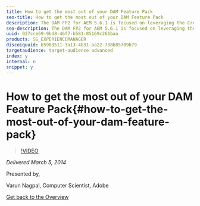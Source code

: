 ```yaml
---
title: How to get the most out of your DAM Feature Pack
seo-title: How to get the most out of your DAM Feature Pack
description: The DAM FP2 for AEM 5.6.1 is focused on leveraging the Creative Projects functionality to offer the AEM users a unique way of managing their assets sourcing. The session will cover the step-by-step working of a creative project workflow for a)     Creating/Editing/Uploading a shot list b)     Uploading assets against the shot list c)      Reviewing and Approving the uploaded assets The session will also demonstrate the ability of Task surface configuration, Custom Project workflow templates, Product hierarchy creation.
seo-description: The DAM FP2 for AEM 5.6.1 is focused on leveraging the Creative Projects functionality to offer the AEM users a unique way of managing their assets sourcing. The session will cover the step-by-step working of a creative project workflow for a)     Creating/Editing/Uploading a shot list b)     Uploading assets against the shot list c)      Reviewing and Approving the uploaded assets The session will also demonstrate the ability of Task surface configuration, Custom Project workflow templates, Product hierarchy creation.
uuid: 027cce69-9bd8-46f7-b581-85169c261baa
products: SG_EXPERIENCEMANAGER
discoiquuid: b5983511-3a13-4b31-aa22-738b85709b79
targetaudience: target-audience advanced
index: y
internal: n
snippet: y
---
```


# How to get the most out of your DAM Feature Pack{#how-to-get-the-most-out-of-your-dam-feature-pack}

>[!VIDEO](https://video.tv.adobe.com/v/19523/?quality=9)

*Delivered March 5, 2014*

Presented by,

Varun Nagpal, Computer Scientist, Adobe

[Get back to the Overview](https://helpx.adobe.com/experience-manager/kt/eseminars/gems/aem-index.html)
